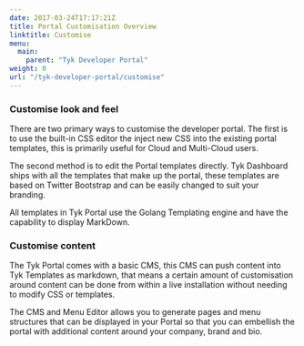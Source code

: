 ```yaml
---
date: 2017-03-24T17:17:21Z
title: Portal Customisation Overview
linktitle: Customise
menu:
  main:
    parent: "Tyk Developer Portal"
weight: 0
url: "/tyk-developer-portal/customise"
---
```


### Customise look and feel

There are two primary ways to customise the developer portal. The first is to use the built-in CSS editor the inject new CSS into the existing portal templates, this is primarily useful for Cloud and Multi-Cloud users.

The second method is to edit the Portal templates directly. Tyk Dashboard ships with all the templates that make up the portal, these templates are based on Twitter Bootstrap and can be easily changed to suit your branding.

All templates in Tyk Portal use the Golang Templating engine and have the capability to display MarkDown.

### Customise content

The Tyk Portal comes with a basic CMS, this CMS can push content into Tyk Templates as markdown, that means a certain amount of customisation around content can be done from within a live installation without needing to modify CSS or templates.

The CMS and Menu Editor allows you to generate pages and menu structures that can be displayed in your Portal so that you can embellish the portal with additional content around your company, brand and bio.

